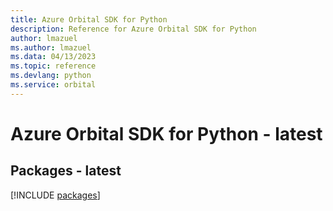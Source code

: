 ```yaml
---
title: Azure Orbital SDK for Python
description: Reference for Azure Orbital SDK for Python
author: lmazuel
ms.author: lmazuel
ms.data: 04/13/2023
ms.topic: reference
ms.devlang: python
ms.service: orbital
---
```

# Azure Orbital SDK for Python - latest
## Packages - latest
[!INCLUDE [packages](orbital-index.md)]